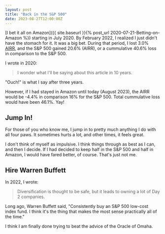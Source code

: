 ```yaml
---
layout: post
title: "Back in the S&P 500"
date: 2023-08-27T12:00:00Z
---
```

[I bet it all on Amazon]({{ site.baseurl }}{% post_url 2020-07-21-Betting-on-Amazon %})
starting in July 2020. By February 2022, I realized I just didn't have
the stomach for it. It was a big bet. During that period, I lost 3.0%
[AIRR](https://www.bivio.com/site-help/bp/Investment_Performance_Report_Help),
and the S&P 500 gained 20.6% (AIRR), or a cummulative 40.6% loss in
comparison to the S&P 500.

I wrote in 2020:
> I wonder what I'll be saying about this article in 10 years.

"Ouch!" is what I say after three years.

However, if I had stayed in Amazon until today (August 2023), the AIRR
would be -4.4% in comparison 16% for the S&P 500. Total cummulative
loss would have been 46.1%. Yay!

## Jump In!

For those of you who know me, I jump in to pretty much anything I do
with all four paws. It sometimes hurts a lot, and other times, it
feels great.

I don't think of myself as impulsive. I think things through as best
as I can, and then I decide. If I had decided to keep half in the S&P
500 and half in Amazon, I would have fared better, of course. That's
just not me.

## Hire Warren Buffett

In 2022, I wrote:
> Diversification is thought to be safe, but it leads to owning a lot of
> Day 2 companies.

Long ago, Warren Buffett said, "Consistently buy an S&P 500 low-cost
index fund. I think it's the thing that makes the most sense
practically all of the time."

I think I am finally done trying to beat the advice of the Oracle of
Omaha.
